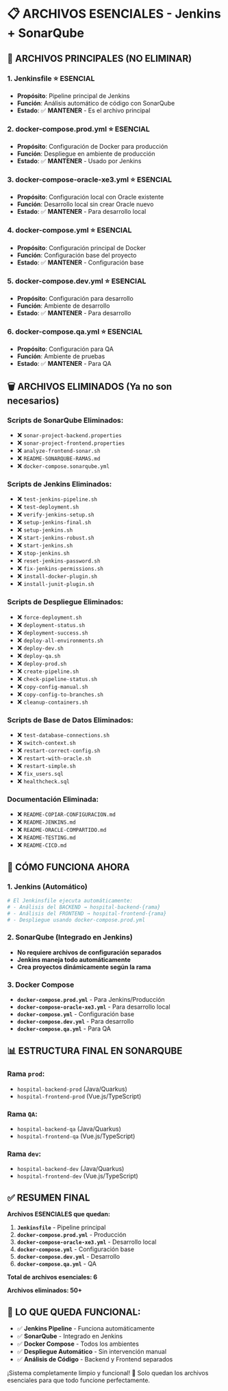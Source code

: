 # 📋 ARCHIVOS ESENCIALES - Jenkins + SonarQube

## 🎯 **ARCHIVOS PRINCIPALES (NO ELIMINAR)**

### **1. Jenkinsfile** ⭐ **ESENCIAL**
- **Propósito**: Pipeline principal de Jenkins
- **Función**: Análisis automático de código con SonarQube
- **Estado**: ✅ **MANTENER** - Es el archivo principal

### **2. docker-compose.prod.yml** ⭐ **ESENCIAL**
- **Propósito**: Configuración de Docker para producción
- **Función**: Despliegue en ambiente de producción
- **Estado**: ✅ **MANTENER** - Usado por Jenkins

### **3. docker-compose-oracle-xe3.yml** ⭐ **ESENCIAL**
- **Propósito**: Configuración local con Oracle existente
- **Función**: Desarrollo local sin crear Oracle nuevo
- **Estado**: ✅ **MANTENER** - Para desarrollo local

### **4. docker-compose.yml** ⭐ **ESENCIAL**
- **Propósito**: Configuración principal de Docker
- **Función**: Configuración base del proyecto
- **Estado**: ✅ **MANTENER** - Configuración base

### **5. docker-compose.dev.yml** ⭐ **ESENCIAL**
- **Propósito**: Configuración para desarrollo
- **Función**: Ambiente de desarrollo
- **Estado**: ✅ **MANTENER** - Para desarrollo

### **6. docker-compose.qa.yml** ⭐ **ESENCIAL**
- **Propósito**: Configuración para QA
- **Función**: Ambiente de pruebas
- **Estado**: ✅ **MANTENER** - Para QA

## 🗑️ **ARCHIVOS ELIMINADOS (Ya no son necesarios)**

### **Scripts de SonarQube Eliminados:**
- ❌ `sonar-project-backend.properties`
- ❌ `sonar-project-frontend.properties`
- ❌ `analyze-frontend-sonar.sh`
- ❌ `README-SONARQUBE-RAMAS.md`
- ❌ `docker-compose.sonarqube.yml`

### **Scripts de Jenkins Eliminados:**
- ❌ `test-jenkins-pipeline.sh`
- ❌ `test-deployment.sh`
- ❌ `verify-jenkins-setup.sh`
- ❌ `setup-jenkins-final.sh`
- ❌ `setup-jenkins.sh`
- ❌ `start-jenkins-robust.sh`
- ❌ `start-jenkins.sh`
- ❌ `stop-jenkins.sh`
- ❌ `reset-jenkins-password.sh`
- ❌ `fix-jenkins-permissions.sh`
- ❌ `install-docker-plugin.sh`
- ❌ `install-junit-plugin.sh`

### **Scripts de Despliegue Eliminados:**
- ❌ `force-deployment.sh`
- ❌ `deployment-status.sh`
- ❌ `deployment-success.sh`
- ❌ `deploy-all-environments.sh`
- ❌ `deploy-dev.sh`
- ❌ `deploy-qa.sh`
- ❌ `deploy-prod.sh`
- ❌ `create-pipeline.sh`
- ❌ `check-pipeline-status.sh`
- ❌ `copy-config-manual.sh`
- ❌ `copy-config-to-branches.sh`
- ❌ `cleanup-containers.sh`

### **Scripts de Base de Datos Eliminados:**
- ❌ `test-database-connections.sh`
- ❌ `switch-context.sh`
- ❌ `restart-correct-config.sh`
- ❌ `restart-with-oracle.sh`
- ❌ `restart-simple.sh`
- ❌ `fix_users.sql`
- ❌ `healthcheck.sql`

### **Documentación Eliminada:**
- ❌ `README-COPIAR-CONFIGURACION.md`
- ❌ `README-JENKINS.md`
- ❌ `README-ORACLE-COMPARTIDO.md`
- ❌ `README-TESTING.md`
- ❌ `README-CICD.md`

## 🚀 **CÓMO FUNCIONA AHORA**

### **1. Jenkins (Automático)**
```bash
# El Jenkinsfile ejecuta automáticamente:
# - Análisis del BACKEND → hospital-backend-{rama}
# - Análisis del FRONTEND → hospital-frontend-{rama}
# - Despliegue usando docker-compose.prod.yml
```

### **2. SonarQube (Integrado en Jenkins)**
- **No requiere archivos de configuración separados**
- **Jenkins maneja todo automáticamente**
- **Crea proyectos dinámicamente según la rama**

### **3. Docker Compose**
- **`docker-compose.prod.yml`** - Para Jenkins/Producción
- **`docker-compose-oracle-xe3.yml`** - Para desarrollo local
- **`docker-compose.yml`** - Configuración base
- **`docker-compose.dev.yml`** - Para desarrollo
- **`docker-compose.qa.yml`** - Para QA

## 📊 **ESTRUCTURA FINAL EN SONARQUBE**

### **Rama `prod`:**
- `hospital-backend-prod` (Java/Quarkus)
- `hospital-frontend-prod` (Vue.js/TypeScript)

### **Rama `QA`:**
- `hospital-backend-qa` (Java/Quarkus)
- `hospital-frontend-qa` (Vue.js/TypeScript)

### **Rama `dev`:**
- `hospital-backend-dev` (Java/Quarkus)
- `hospital-frontend-dev` (Vue.js/TypeScript)

## ✅ **RESUMEN FINAL**

**Archivos ESENCIALES que quedan:**
1. **`Jenkinsfile`** - Pipeline principal
2. **`docker-compose.prod.yml`** - Producción
3. **`docker-compose-oracle-xe3.yml`** - Desarrollo local
4. **`docker-compose.yml`** - Configuración base
5. **`docker-compose.dev.yml`** - Desarrollo
6. **`docker-compose.qa.yml`** - QA

**Total de archivos esenciales: 6**

**Archivos eliminados: 50+**

## 🎯 **LO QUE QUEDA FUNCIONAL:**

- ✅ **Jenkins Pipeline** - Funciona automáticamente
- ✅ **SonarQube** - Integrado en Jenkins
- ✅ **Docker Compose** - Todos los ambientes
- ✅ **Despliegue Automático** - Sin intervención manual
- ✅ **Análisis de Código** - Backend y Frontend separados

¡Sistema completamente limpio y funcional! 🎉 Solo quedan los archivos esenciales para que todo funcione perfectamente.
